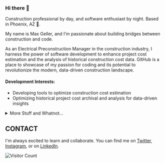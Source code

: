 ### Hi there :wave:

Construction professional by day, and software enthusiast by night. Based in  Phoenix, AZ 🌵.

My name is Max Geller, and I'm passionate about building bridges between construction and code.


As an Electrical Preconstruction Manager in the construction industry, I harness the power of software development to enhance project cost estimation and the analysis of historical construction cost data.  GitHub is a place to showcase of my passion for coding and its potential to revolutionize the modern, data-driven construction landscape.

#### Development Interests:
- Developing tools to optimize construction cost estimation
- Optimizing historical project cost archival and analysis for data-driven insights


<details>
<summary>
  More Stuff and Whatnot...
</summary>



### Languages
![TypeScript](https://img.shields.io/badge/-TypeScript-000?&logo=TypeScript)
![JavaScript](https://img.shields.io/badge/-JavaScript-000?&logo=JavaScript)
![SQL](https://img.shields.io/badge/-SQL-000?&logo=MySQL)
![Python](https://img.shields.io/badge/-Python-000?&logo=Python)

### Technologies
![Node.js](https://img.shields.io/badge/-Node.js-000?&logo=node.js)
![React](https://img.shields.io/badge/-React-000?&logo=React)
![Angular](https://img.shields.io/badge/Angular%20-test?logo=Angular&color=000)

- Next.js
- Prisma
- Microsoft Azure 
- Google Cloud Platform
- 
</details>

## CONTACT
I'm always excited to learn and collaborate. You can find me on [Twitter](https://twitter.com/Max_Geller), [Instagram](https://www.instagram.com/maxgeller), or on [LinkedIn](https://www.linkedin.com/in/maxgeller/).


![Visitor Count](https://profile-counter.glitch.me/max-geller/count.svg)

